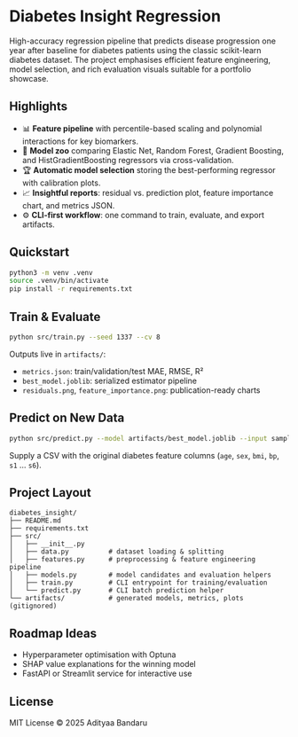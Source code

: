 # Diabetes Insight Regression

High-accuracy regression pipeline that predicts disease progression one year after baseline for diabetes patients using the classic scikit-learn diabetes dataset. The project emphasises efficient feature engineering, model selection, and rich evaluation visuals suitable for a portfolio showcase.

## Highlights
- 📊 **Feature pipeline** with percentile-based scaling and polynomial interactions for key biomarkers.
- 🧠 **Model zoo** comparing Elastic Net, Random Forest, Gradient Boosting, and HistGradientBoosting regressors via cross-validation.
- 🏆 **Automatic model selection** storing the best-performing regressor with calibration plots.
- 📈 **Insightful reports**: residual vs. prediction plot, feature importance chart, and metrics JSON.
- ⚙️ **CLI-first workflow**: one command to train, evaluate, and export artifacts.

## Quickstart
```bash
python3 -m venv .venv
source .venv/bin/activate
pip install -r requirements.txt
```

## Train & Evaluate
```bash
python src/train.py --seed 1337 --cv 8
```
Outputs live in `artifacts/`:
- `metrics.json`: train/validation/test MAE, RMSE, R²
- `best_model.joblib`: serialized estimator pipeline
- `residuals.png`, `feature_importance.png`: publication-ready charts

## Predict on New Data
```bash
python src/predict.py --model artifacts/best_model.joblib --input sample_patients.csv --output predictions.csv
```
Supply a CSV with the original diabetes feature columns (`age`, `sex`, `bmi`, `bp`, `s1` … `s6`).

## Project Layout
```
diabetes_insight/
├── README.md
├── requirements.txt
├── src/
│   ├── __init__.py
│   ├── data.py          # dataset loading & splitting
│   ├── features.py      # preprocessing & feature engineering pipeline
│   ├── models.py        # model candidates and evaluation helpers
│   ├── train.py         # CLI entrypoint for training/evaluation
│   └── predict.py       # CLI batch prediction helper
└── artifacts/           # generated models, metrics, plots (gitignored)
```

## Roadmap Ideas
- Hyperparameter optimisation with Optuna
- SHAP value explanations for the winning model
- FastAPI or Streamlit service for interactive use

## License
MIT License © 2025 Adityaa Bandaru

